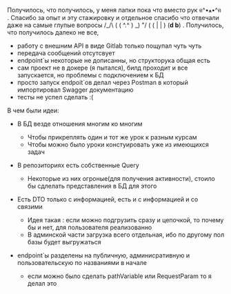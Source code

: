Получилось, что получилось, у меня лапки пока что вместо рук ฅ^•ﻌ•^ฅ
.
Спасибо за опыт и эту стажировку и отдельное спасибо что отвечали даже на самые глупые вопросы
  /\_/\  (
 ( ^.^ ) _)
   \"/  (
 ( | | )
(__d b__)
.
Получилось, что получилось далеко не все, 
- работу с внешним API в виде Gitlab только пощупал чуть чуть
- передача сообщений отсутсвует
- endpoint`ы некоторые не дописанны, но структорука общая есть
- сам проект не в докере (я пытался), билд проходит и все запускается, но проблемы с подключением к БД
- просто запуск endpoit`ов делал через Postman в который импортировал Swagger документацию
- тесты не успел сделать :(

В чем были идеи:
- В БД везде отношения многим ко многим
  - Чтобы прикреплять один и тот же урок к разным курсам
  - Чтобы можно было уроки констуировать уже из имеющихся задач
  
- В репозиториях есть собственные Query 
  - Некоторые из них огроные(для получения активности), стоило бы сдлелать представления в БД для этого
  
- Есть DTO только с информацией, есть и с информацией и со связими
  - Идея такая : если можно подгрузить сразу и цепочкой, то почему бы и нет, для пользователя реализованно
  - В админской части загрузка всего отдельная, ибо по другому пол базы будет выгружаться
  
- endpoint`ы разделены на публичную, админисративную и пользовательскую по названиями в начале
  - если можно было сделать pathVariable или RequestParam то я делал это
